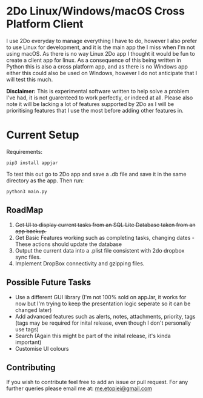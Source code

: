 # 2Do Linux/Windows/macOS Cross Platform Client

I use 2Do everyday to manage everything I have to do, however I also prefer to use Linux for development, and it is the main app the I miss when I'm not using macOS. As there is no way Linux 2Do app I thought it would be fun to create a client app for linux. As a consequence of this being written in Python this is also a cross platform app, and as there is no Windows app either this could also be used on Windows, however I do not anticipate that I will test this much.

**Disclaimer:** This is experimental software written to help solve a problem I've had, it is not guarenteed to work perfectly, or indeed at all. Please also note it will be lacking a lot of features supported by 2Do as I will be prioritising features that I use the most before adding other features in.

# Current Setup

Requirements:

	pip3 install appjar

To test this out go to 2Do app and save a .db file and save it in the same directory as the app.
Then run:

	python3 main.py

## RoadMap

1. ~~Get UI to display current tasks from an SQL Lite Database taken from an app backup.~~
2. Get Basic Features working such as completing tasks, changing dates - These actions should update the database
3. Output the current data into a .plist file consistent with 2do dropbox sync files.
4. Implement DropBox connectivity and gzipping files.

## Possible Future Tasks

 - Use a different GUI library (I'm not 100% sold on appJar, it works for now but I'm trying to keep the presentation logic seperate so it can be changed later)
 - Add advanced features such as alerts, notes, attachments, priority, tags (tags may be required for inital release, even though I don't personally use tags)
 - Search (Again this might be part of the inital release, it's kinda important)
 - Customise UI colours

## Contributing

If you wish to contribute feel free to add an issue or pull request.
For any further queries please email me at: me.etopiei@gmail.com


